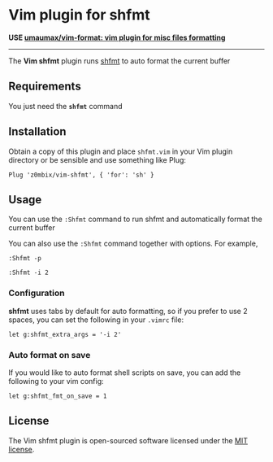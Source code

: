 # Vim plugin for shfmt

__USE [umaumax/vim\-format: vim plugin for misc files formatting]( https://github.com/umaumax/vim-format )__

----

The **Vim shfmt** plugin runs [shfmt](https://github.com/mvdan/sh) to auto format the current buffer

## Requirements

You just need the **`shfmt`** command

## Installation

Obtain a copy of this plugin and place `shfmt.vim` in your Vim plugin directory or be sensible and use something like Plug:

```viml
Plug 'z0mbix/vim-shfmt', { 'for': 'sh' }
```

## Usage

You can use the `:Shfmt` command to run shfmt and automatically format the current buffer

You can also use the `:Shfmt` command together with options. For example,

```
:Shfmt -p
```

```
:Shfmt -i 2
```

### Configuration

**shfmt** uses tabs by default for auto formatting, so if you prefer to use 2 spaces, you can set the following in your `.vimrc` file:

```viml
let g:shfmt_extra_args = '-i 2'
```

### Auto format on save

If you would like to auto format shell scripts on save, you can add the following to your vim config:

```viml
let g:shfmt_fmt_on_save = 1
```

## License

The Vim shfmt plugin is open-sourced software licensed under the [MIT license](http://opensource.org/licenses/MIT).
